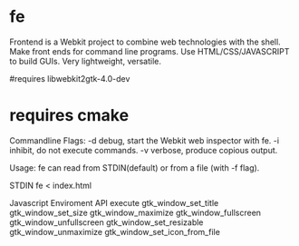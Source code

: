 # fe

Frontend is a Webkit project to combine web technologies with the shell. Make front ends for command line programs. Use HTML/CSS/JAVASCRIPT to build GUIs. Very lightweight, versatile.

#requires libwebkit2gtk-4.0-dev
# requires cmake

Commandline Flags:
  -d            debug, start the Webkit web inspector with fe.
  -i            inhibit, do not execute commands.
  -v            verbose, produce copious output.

Usage:
  fe can read from STDIN(default) or from a file (with -f flag).
  
  STDIN
    fe < index.html
  
Javascript Enviroment API
execute
gtk_window_set_title
gtk_window_set_size
gtk_window_maximize
gtk_window_fullscreen
gtk_window_unfullscreen
gtk_window_set_resizable
gtk_window_unmaximize
gtk_window_set_icon_from_file
  
